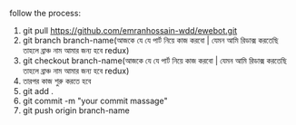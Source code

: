 follow the process:
1. git pull https://github.com/emranhossain-wdd/ewebot.git
2. git branch branch-name(আজকে যে যে পার্ট নিয়ে কাজ করবো | যেমন আমি রিডাক্স করতেছি তাহলে ব্রাঞ্চ নাম আমার জন্য হবে redux)
3. git checkout branch-name(আজকে যে যে পার্ট নিয়ে কাজ করবো | যেমন আমি রিডাক্স করতেছি তাহলে ব্রাঞ্চ নাম আমার জন্য হবে redux)
4. তারপর কাজ শুরু করতে হবে
5. git add .
6. git commit -m "your commit massage"
7. git push origin branch-name